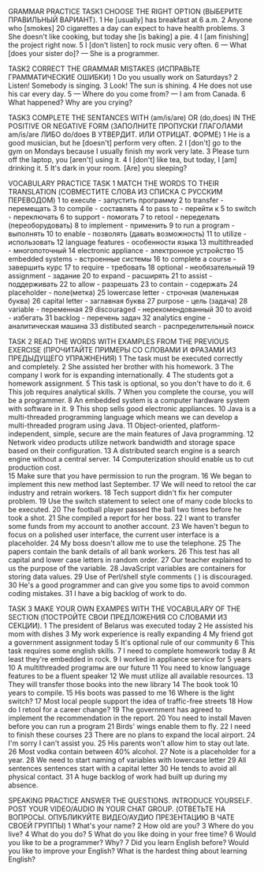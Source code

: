 GRAMMAR PRACTICE
TASK1
CHOOSE THE RIGHT OPTION (ВЫБЕРИТЕ ПРАВИЛЬНЫЙ ВАРИАНТ).
1 He [usually] has breakfast at 6 a.m.
2 Anyone who [smokes] 20 cigarettes a day can expect to have health problems.
3 She doesn't like cooking, but today she [is baking] a pie.
4 I [am finishing] the project right now.
5 I [don't listen] to rock music very often.
6  — What [does your sister do]?
— She is a programmer.

TASK2
CORRECT THE GRAMMAR MISTAKES (ИСПРАВЬТЕ ГРАММАТИЧЕСКИЕ ОШИБКИ)
1 Do you usually work on Saturdays?
2 Listen! Somebody is singing.
3 Look! The sun is shining.
4 He does not use his car every day.
5 — Where do you come from?
— I am from Canada.
6 What happened? Why are you crying?

TASK3
COMPLETE THE SENTANCES WITH (am/is/are) OR (do,does) IN THE POSITIVE OR NEGATIVE FORM (ЗАПОЛНИТЕ ПРОПУСКИ ГЛАГОЛАМИ am/is/are ЛИБО do/does В УТВЕРДИТ. ИЛИ ОТРИЦАТ. ФОРМЕ)
1 He is a good musician, but he [doesn't] perform very often.
2 I [don't] go to the gym on Mondays because I usually finish my work very late.
3 Please turn off the laptop, you [aren't] using it.
4 I [don't] like tea, but today, I [am] drinking it.
5 It's dark in your room. [Are] you sleeping?

VOCABULARY PRACTICE
TASK 1
MATCH THE WORDS TO THEIR TRANSLATION (СОВМЕСТИТЕ СЛОВА ИЗ СПИСКА С РУССКИМ ПЕРЕВОДОМ)
1 to execute  - запустить программу
2 to transfer - перемещать
3 to compile - составлять
4 to pass to - перейти к
5 to switch - переключать
6 to support - помогать
7 to retool - переделать (переоборудовать)
8 to implement - применить
9 to run a program - выполнять
10 to enable - позволять (давать возможность)
11 to utilize - использовать
12 language features - особенности языка
13 multithreaded - многопоточный
14 electronic appliance - электронное устройство
15 embedded systems - встроенные системы
16 to complete a course - завершить курс
17 to require - требовать
18 optional - необязательный
19 assignment - задание
20 to expand - расширять
21 to assist - поддерживать
22 to allow - разрешать
23 to contain - содержать
24 placeholder - поле(метка)
25 lowercase letter - строчная (маленькая буква)
26 capital letter - заглавная буква
27 purpose - цель (задача)
28 variable - переменная
29 discouraged - нерекомендованный
30 to avoid - избегать
31 backlog - перечень задач
32 analytics engine - аналитическая машина
33 distibuted search - распределительный поиск




TASK 2
READ THE WORDS WITH EXAMPLES FROM THE PREVIOUS EXERCISE (ПРОЧИТАЙТЕ ПРИМЕРЫ СО СЛОВАМИ И ФРАЗАМИ ИЗ ПРЕДЫДУЩЕГО УПРАЖНЕНИЯ) 
1 The task must be executed correctly and completely. 
2 She assisted her brother with his homework. 
3 The company I work for is expanding internationally.
4 The students got a homework assignment.
5 This task is optional, so you don't have to do it. 
6 This job requires analytical skills.
7 When you complete the course, you will be a programmer. 
8 An embedded system is a computer hardware system with software in it.
9 This shop sells good electronic appliances. 
10 Java is a multi-threaded programming language which means we can develop a multi-threaded program using Java.
11 Object-oriented, platform-independent, simple, secure are the main features of Java programming. 
12 Network video products utilize network bandwidth and storage space based on their configuration. 
13  A distributed search engine is a search engine without a central server.
14 Computerization should enable us to cut production cost.  
15 Make sure that you have permission to run the program. 
16 We began to implement this new method last September.
17  We will need to retool the car industry and retrain workers. 
18 Tech support didn't fix her computer problem.
19 Use the switch statement to select one of many code blocks to be executed.
20 The football player passed the ball two times before he took a shot. 
21 She compiled a report for her boss. 
22  I want to transfer some funds from my account to another account.
23 We haven't begun to focus on a polished user interface, the current user interface is a placeholder.
24 My boss doesn't allow me to use the telephone.
25 The papers contain the bank details of all bank workers.
26 This test has all capital and lower case letters in random order.
27 Our teacher explained to us the purpose of the variable. 
28 JavaScript variables are containers for storing data values.
29 Use of Perl/shell style comments ( ) is discouraged.
30 He's a good programmer and can give you some tips to avoid common coding mistakes. 
31 I have a big backlog of work to do.

TASK 3
MAKE YOUR OWN EXAMPES WITH THE VOCABULARY OF THE SECTION (ПОСТРОЙТЕ СВОИ ПРЕДЛОЖЕНИЯ СО СЛОВАМИ ИЗ СЕКЦИИ). 
1 The president of Belarus was executed today
2 He assisted his mom with dishes
3 My work experience is really expanding
4 My friend got a government assignment today 
5 It's optional rule of our community
6 This task requires some english skills.
7 I need to complete homework today
8 At least they're embedded in rock.
9 I worked in appliance service for 5 years
10 A multithreaded programы are our future
11 You need to know language features to be a fluent speaker
12  We must utilize all available resources.
13 They will transfer those books into the new library
14 The book took 10 years to compile.
15 His boots was passed to me
16 Where is the light switch?
17 Most local people support the idea of traffic-free streets
18 How do I retool for a career change?
19 The government has agreed to implement the recommendation in the report.
20 You need to install Maven before you can run a program
21 Birds' wings enable them to fly.
22 I need to finish these courses
23 There are no plans to expand the local airport.
24 I'm sorry I can't assist you.
25  His parents won't allow him to stay out late.
26 Most vodka contain between 40% alcohol.
27 Note is a placeholder for a year.
28 We need to start naming of variables with lowercase letter
29 All sentences sentences start with a capital letter
30 He tends to avoid all physical contact.
31 A huge backlog of work had built up during my absence.


SPEAKING PRACTICE
ANSWER THE QUESTIONS. INTRODUCE YOURSELF. POST YOUR VIDEO/AUDIO IN YOUR CHAT GROUP. (ОТВЕТЬТЕ НА ВОПРОСЫ. ОПУБЛИКУЙТЕ ВИДЕО/АУДИО ПРЕЗЕНТАЦИЮ В ЧАТЕ СВОЕЙ ГРУППЫ)
1 What's your name? 
2 How old are you? 
3 Where do you live?
4 What do you do?
5 What do you like doing in your free time?
6 Would you like to be a programmer? Why?
7 Did you learn English before? Would you like to improve your English? What is the hardest thing about learning English? 
